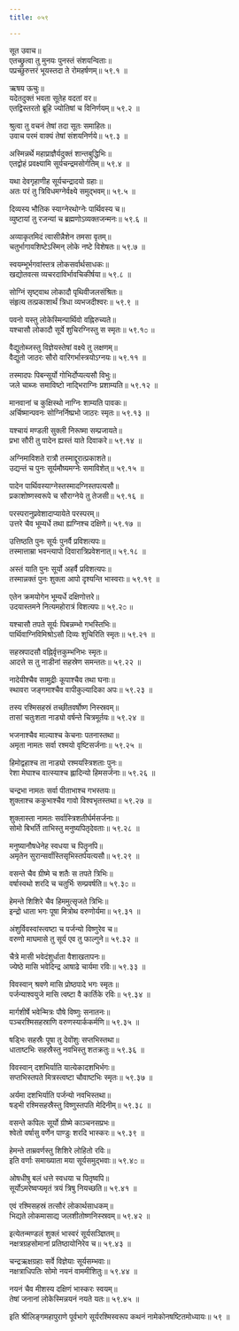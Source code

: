 ```yaml
---
title: ०५९

---
```

सूत उवाच॥  
एतच्छ्रुत्वा तु मुनयः पुनस्तं संशयन्विताः॥  
पप्रच्छुरुत्तरं भूयस्तदा ते रोमहर्षणम्॥ ५९.१ ॥  
  
ऋषय ऊचुः॥  
यदेतदुक्तं भवता सूतेह वदतां वर॥  
एतद्विस्तरतो ब्रूहि ज्योतिषां च विनिर्णयम्॥ ५९.२ ॥  
  
श्रुत्वा तु वचनं तेषां तदा सूतः समाहितः॥  
उवाच परमं वाक्यं तेषां संशयनिर्णये॥ ५९.३ ॥  
  
अस्मिन्नर्थे महाप्राज्ञैर्यदुक्तं शान्तबुद्धिभिः॥  
एतद्वोहं प्रवक्ष्यामि सूर्यचन्द्रमसोर्गतिम्॥ ५९.४ ॥  
  
यथा देवगृहाणीह सूर्यचन्द्रादयो ग्रहाः॥  
अतः परं तु त्रिविधमग्नेर्वक्ष्ये समुद्भवम्॥ ५९.५ ॥  
  
दिव्यस्य भौतिक स्याग्नेरथोग्नेः पार्थिवस्य च॥  
व्युष्टायां तु रजन्यां च ब्रह्मणोऽव्यक्तजन्मनः॥ ५९.६ ॥  
  
अव्याकृतमिदं त्वासीन्नैशेन तमसा वृतम्॥  
चतुर्भागावशिष्टेऽस्मिन् लोके नष्टे विशेषतः॥ ५९.७ ॥  
  
स्वयम्भूर्भगवांस्तत्र लोकसर्वार्थसाधकः॥  
खद्योतवत्स व्यचरदाविर्भावचिकीर्षया॥ ५९.८ ॥  
  
सोग्निं सृष्ट्वाथ लोकादौ पृथिवीजलसंश्रितः॥  
संहृत्य तत्प्रकाशार्थं त्रिधा व्यभजदीश्वरः॥ ५९.९ ॥  
  
पवनो यस्तु लोकेस्मिन्पार्थिवो वह्निरुच्यते॥  
यश्चासौ लोकादौ सूर्ये शुचिरग्निस्तु स स्मृतः॥ ५९.१೦ ॥  
  
वैद्युतोब्जस्तु विज्ञेयस्तेषां वक्ष्ये तु लक्षणम्॥  
वैद्युतो जाठरः सौरो वारिगर्भास्त्रयोऽग्नयः॥ ५९.११ ॥  
  
तस्मादपः पिबन्सूर्यो गोभिर्दोप्यत्यसौ विभुः॥  
जले चाब्जः समाविष्टो नाद्भिराग्निः प्रशाम्यति॥ ५९.१२ ॥  
  
मानवानां च कुक्षिस्थो नाग्निः शाम्यति पावकः॥  
अर्चिष्मान्पवनः सोग्निर्निष्प्रभो जाठरः स्मृतः॥ ५९.१३ ॥  
  
यश्चायं मण्डली सुक्ली निरूष्मा सम्प्रजायते॥  
प्रभा सौरी तु पादेन ह्यस्तं याते दिवाकरे॥ ५९.१४ ॥  
  
अग्निमाविशते रात्रौ तस्माद्दूरात्प्रकाशते॥  
उद्यन्तं च पुनः सूर्यमौष्यमग्नेः समाविशेत्॥ ५९.१५ ॥  
  
पादेन पार्थिवस्याग्नेस्तस्मादग्निस्तपत्यसौ॥  
प्रकाशोष्णस्वरूपे च सौराग्नेये तु तेजसी॥ ५९.१६ ॥  
  
परस्परानुप्रवेशादाप्यायेते परस्परम्॥  
उत्तरे चैव भूम्यर्धे तथा ह्यग्निश्च दक्षिणे॥ ५९.१७ ॥  
  
उत्तिष्ठति पुनः सूर्यः पुनर्वै प्रविशत्यपः॥  
तस्मात्ताम्रा भवन्त्यापो दिवारात्रिप्रवेशनात्॥ ५९.१८ ॥  
  
अस्तं याति पुनः सूर्यो अहर्वै प्रविशत्यपः॥  
तस्मान्नक्तं पुनः शुक्ला आपो दृश्यन्ति भास्वराः॥ ५९.१९ ॥  
  
एतेन क्रमयोगेन भूम्यर्धे दक्षिणोत्तरे॥  
उदयास्तमने नित्यमहोरात्रं विशत्यपः॥ ५९.२೦ ॥  
  
यश्चासौ तपते सूर्यः पिबन्नम्भो गभस्तिभिः॥  
पार्थिवाग्निविमिश्रोऽसौ दिव्यः शुचिरिति स्मृतः॥ ५९.२१ ॥  
  
सहस्रपादसौ वह्निर्वृत्तकुम्भनिभः स्मृतः॥  
आदत्ते स तु नाडीनां सहस्रेण समन्ततः॥ ५९.२२ ॥  
  
नादेयीश्चैव सामुद्रीः कूपाश्चैव तथा घनाः॥  
स्थावरा जङ्गमाश्चैव वापीकुल्यादिका अपः॥ ५९.२३ ॥  
  
तस्य रश्मिसहस्रं तच्छीतवर्षोष्ण निस्स्रवम्॥  
तासां चतुःशता नाड्यो वर्षन्ते चित्रमूर्तयः॥ ५९.२४ ॥  
  
भजनाश्चैव माल्याश्च केचनाः पतनास्तथा॥  
अमृता नामतः सर्वा रश्मयो वृष्टिसर्जनाः॥ ५९.२५ ॥  
  
हिमोद्वहाश्च ता नाड्यो रश्मयस्त्रिशताः पुनः॥  
रेशा मेघाश्च वात्स्याश्च ह्लादिन्यो हिमसर्जनाः॥ ५९.२६ ॥  
  
चन्द्रभा नामतः सर्वा पीताभाश्च गभस्तयः॥  
शुक्लाश्च ककुभाश्चैव गावो विश्वभृतस्तथा॥ ५९.२७ ॥  
  
शुक्लास्ता नामतः सर्वास्त्रिशतीर्घर्मसर्जनाः॥  
सोमो बिभर्ति ताभिस्तु मनुष्यपितृदेवताः॥ ५९.२८ ॥  
  
मनुष्यानौषधेनेह स्वधया च पितॄनपि॥  
अमृतेन सुरान्सर्वांस्तिसृभिस्तर्पयत्यसौ॥ ५९.२९ ॥  
  
वसन्ते चैव ग्रीष्मे च शतैः स तपते त्रिभिः॥  
वर्षास्वथो शरदि च चतुर्भिः सम्प्रवर्षति॥ ५९.३೦ ॥  
  
हेमन्ते शिशिरे चैव हिममुत्सृजते त्रिभिः॥  
इन्द्रो धाता भगः पूषा मित्रोथ वरुणोर्यमा॥ ५९.३१ ॥  
  
अंशुर्विवस्वांस्त्वष्टा च पर्जन्यो विष्णुरेव च॥  
वरुणो माघमासे तु सूर्य एव तु फाल्गुने॥ ५९.३२ ॥  
  
चैत्रे मासी भवेदंशुर्धाता वैशाखतापनः॥  
ज्येष्ठे मासि भवेदिन्द्र आषाढे चार्यमा रविः॥ ५९.३३ ॥  
  
विवस्वान् श्रवणे मासि प्रोष्ठपादे भगः स्मृतः॥  
पर्जन्याश्वयुजे मासि त्वष्टा वै कार्तिके रविः॥ ५९.३४ ॥  
  
मार्गशीर्षे भवेन्मित्रः पौषे विष्णुः सनातनः॥  
पञ्चरश्मिसहस्राणि वरुणस्यार्ककर्मणि॥ ५९.३५ ॥  
  
षड्भिः सहस्रैः पूषा तु देवोंशुः सप्तभिस्तथा॥  
धाताष्टभिः सहस्रैस्तु नवभिस्तु शतक्रतुः॥ ५९.३६ ॥  
  
विवस्वान् दशभिर्याति यात्येकादशभिर्भगः॥  
सप्तभिस्तपते मित्रस्त्वष्टा चौवाष्टभिः स्मृतः॥ ५९.३७ ॥  
  
अर्यमा दशभिर्याति पर्जन्यो नवभिस्तथा॥  
षड्भी रश्मिसहस्रैस्तु विष्णुस्तपति मेदिनीम्॥ ५९.३८ ॥  
  
वसन्ते कपिलः सूर्यो ग्रीष्मे काञ्चनसप्रभः॥  
श्वेतो वर्षासु वर्णेन पाण्डुः शरदि भास्करः॥ ५९.३९ ॥  
  
हेमन्ते ताम्रवर्णस्तु शिशिरे लोहितो रविः॥  
इति वर्णाः समाख्याता मया सूर्यसमुद्भवाः॥ ५९.४೦ ॥  
  
ओषधीषु बलं धत्ते स्वधया च पितृष्वपि॥  
सूर्योऽमरेष्वप्यमृतं त्रयं त्रिषु नियच्छति॥ ५९.४१ ॥  
  
एवं रश्मिसहस्रं तत्सौरं लोकार्थसाधकम्॥  
भिद्यते लोकमासाद्य जलशीतोष्णनिस्स्रवम्॥ ५९.४२ ॥  
  
इत्येतन्मण्डलं शुक्लं भास्वरं सूर्यसञ्ज्ञितम्॥  
नक्षत्रग्रहसोमानां प्रतिष्ठायोनिरेव च॥ ५९.४३ ॥  
  
चन्द्रऋक्षग्रहाः सर्वे विज्ञेयाः सूर्यसम्भवाः॥  
नक्षत्राधिपतिः सोमो नयनं वाममीशितुः॥ ५९.४४ ॥  
  
नयनं चैव मीशस्य दक्षिणं भास्करः स्वयम्॥  
तेषां जनानां लोकेस्मिन्नयनं नयते यतः॥ ५९.४५ ॥  
  
इति श्रीलिङ्गमहापुराणे पूर्वभागे सूर्यरश्मिस्वरूप कथनं नामेकोनषष्टितमोध्यायः॥ ५९ ॥